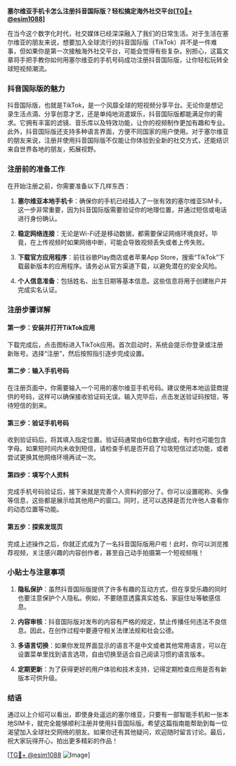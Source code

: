 **塞尔维亚手机卡怎么注册抖音国际版？轻松搞定海外社交平台[[TG💪+ @esim1088](https://t.me/s/esim1088)]**

在当今这个数字化时代，社交媒体已经深深融入了我们的日常生活。对于生活在塞尔维亚的朋友来说，想要加入全球流行的抖音国际版（TikTok）并不是一件难事，但如果你是第一次接触海外社交平台，可能会觉得有些复杂。别担心，这篇文章将手把手教你如何用塞尔维亚的手机号码成功注册抖音国际版，让你轻松玩转全球短视频潮流。

### 抖音国际版的魅力

抖音国际版，也就是TikTok，是一个风靡全球的短视频分享平台。无论你是想记录生活点滴、分享创意才艺，还是单纯地消遣娱乐，抖音国际版都能满足你的需求。它拥有丰富的滤镜、音乐库以及特效功能，让你的视频制作更加有趣和专业。此外，抖音国际版还支持多种语言界面，方便不同国家的用户使用。对于塞尔维亚的朋友来说，注册并使用抖音国际版不仅能让你体验到全新的社交方式，还能结识来自世界各地的朋友，拓展视野。

### 注册前的准备工作

在开始注册之前，你需要准备以下几样东西：

1. **塞尔维亚本地手机卡**：确保你的手机已经插入了一张有效的塞尔维亚SIM卡。这一步非常重要，因为抖音国际版需要验证你的地理位置，并通过短信或电话进行身份确认。
   
2. **稳定网络连接**：无论是Wi-Fi还是移动数据，都需要保证网络环境良好。毕竟，在上传视频时如果网络中断，可能会导致视频丢失或者上传失败。

3. **下载官方应用程序**：前往谷歌Play商店或者苹果App Store，搜索“TikTok”下载最新版本的应用程序。请务必从官方渠道下载，以避免潜在的安全风险。

4. **个人信息准备**：包括姓名、出生日期等基本信息。这些信息将用于创建账户并完成实名认证。

### 注册步骤详解

#### 第一步：安装并打开TikTok应用
下载完成后，点击图标进入TikTok应用。首次启动时，系统会提示你登录或注册新账号。选择“注册”，然后按照指引逐步完成设置。

#### 第二步：输入手机号码
在注册页面中，你需要输入一个可用的塞尔维亚手机号码。建议使用本地运营商提供的号码，这样可以确保接收验证码无误。输入完毕后，点击发送验证码按钮，等待短信的到来。

#### 第三步：验证手机号码
收到验证码后，将其填入指定位置。验证码通常由6位数字组成，有时也可能包含字母。如果短时间内未收到短信，请检查手机是否开启了垃圾短信过滤功能，或者尝试更换其他网络环境再试一次。

#### 第四步：填写个人资料
完成手机号码验证后，接下来就是完善个人资料的部分了。你可以设置昵称、头像等信息，这些都是展示给其他用户的窗口。同时，还可以选择是否允许他人查看你的动态位置等功能。

#### 第五步：探索发现页
完成上述操作之后，你就正式成为了一名抖音国际版用户啦！此时，你可以浏览推荐视频，关注感兴趣的内容创作者，甚至自己动手拍摄第一个短视频哦！

### 小贴士与注意事项

1. **隐私保护**：虽然抖音国际版提供了许多有趣的互动方式，但在享受乐趣的同时也要注意保护个人隐私。例如，不要随意透露真实姓名、家庭住址等敏感信息。
   
2. **内容审核**：抖音国际版对发布的内容有严格的规定，禁止传播任何违法不良信息。因此，在创作过程中要遵守相关法律法规和社会公德。

3. **多语言切换**：如果你发现界面显示的语言不是中文或者其他常用语言，可以在设置菜单里找到语言选项，自由切换至适合自己阅读习惯的语言版本。

4. **定期更新**：为了获得更好的用户体验和技术支持，记得定期检查应用是否有新版本可供升级。

### 结语

通过以上介绍可以看出，即使身处遥远的塞尔维亚，只要有一部智能手机和一张本地SIM卡，就完全能够顺利注册并使用抖音国际版。希望这篇指南能帮助到每一位渴望加入全球社交网络的朋友。如果你还有其他疑问，欢迎随时留言讨论。最后，祝大家玩得开心，拍出更多精彩的作品！

[[TG💪+ @esim1088](https://t.me/s/esim1088) ![Image](https://i.postimg.cc/4NQfJmqS/Snipaste-2025-05-13-00-14-12.png)]